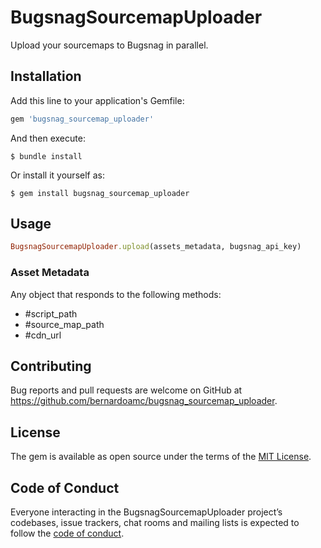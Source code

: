 # BugsnagSourcemapUploader

Upload your sourcemaps to Bugsnag in parallel.

## Installation

Add this line to your application's Gemfile:

```ruby
gem 'bugsnag_sourcemap_uploader'
```

And then execute:

    $ bundle install

Or install it yourself as:

    $ gem install bugsnag_sourcemap_uploader

## Usage

```ruby
BugsnagSourcemapUploader.upload(assets_metadata, bugsnag_api_key)
```

### Asset Metadata

Any object that responds to the following methods:

* #script_path
* #source_map_path
* #cdn_url

## Contributing

Bug reports and pull requests are welcome on GitHub at https://github.com/bernardoamc/bugsnag_sourcemap_uploader.

## License

The gem is available as open source under the terms of the [MIT License](https://opensource.org/licenses/MIT).

## Code of Conduct

Everyone interacting in the BugsnagSourcemapUploader project’s codebases, issue trackers, chat rooms and mailing lists is expected to follow the [code of conduct](https://github.com/bernardoamc/bugsnag_sourcemap_uploader/blob/master/CODE_OF_CONDUCT.md).

